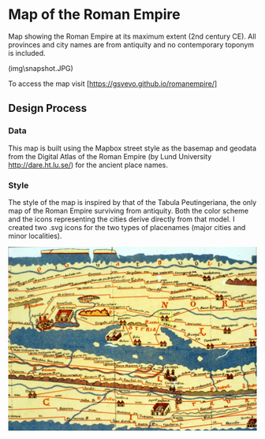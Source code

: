 # Map of the Roman Empire
Map showing the Roman Empire at its maximum extent (2nd century CE). All provinces and city names are from antiquity and no contemporary toponym is included.

(img\snapshot.JPG)

To access the map visit [https://gsvevo.github.io/romanempire/]

## Design Process

### Data 
This map is built using the Mapbox street style as the basemap and geodata from the Digital Atlas of the Roman Empire (by Lund University http://dare.ht.lu.se/) for the ancient place names. 

### Style
The style of the map is inspired by that of the Tabula Peutingeriana, the only map of the Roman Empire surviving from antiquity. Both the color scheme and the icons representing the cities derive directly from that model. I created two .svg icons for the two types of placenames (major cities and minor localities).

![](img\Tabula_Peutingeriana.jpg)
